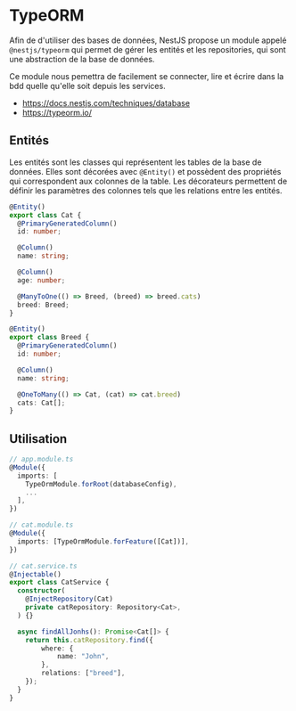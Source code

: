 # TypeORM

Afin de d'utiliser des bases de données, NestJS propose un module appelé `@nestjs/typeorm` qui permet de gérer les entités et les repositories, qui sont une abstraction de la base de données.

Ce module nous pemettra de facilement se connecter, lire et écrire dans la bdd quelle qu'elle soit depuis les services.

- https://docs.nestjs.com/techniques/database
- https://typeorm.io/

## Entités

Les entités sont les classes qui représentent les tables de la base de données. Elles sont décorées avec `@Entity()` et possèdent des propriétés qui correspondent aux colonnes de la table. Les décorateurs permettent de définir les paramètres des colonnes tels que les relations entre les entités.

```ts
@Entity()
export class Cat {
  @PrimaryGeneratedColumn()
  id: number;

  @Column()
  name: string;

  @Column()
  age: number;

  @ManyToOne(() => Breed, (breed) => breed.cats)
  breed: Breed;
}

@Entity()
export class Breed {
  @PrimaryGeneratedColumn()
  id: number;

  @Column()
  name: string;

  @OneToMany(() => Cat, (cat) => cat.breed)
  cats: Cat[];
}
```

## Utilisation

```ts
// app.module.ts
@Module({
  imports: [
    TypeOrmModule.forRoot(databaseConfig),
    ...
  ],
})

// cat.module.ts
@Module({
  imports: [TypeOrmModule.forFeature([Cat])],
})

// cat.service.ts
@Injectable()
export class CatService {
  constructor(
    @InjectRepository(Cat)
    private catRepository: Repository<Cat>,
  ) {}

  async findAllJonhs(): Promise<Cat[]> {
    return this.catRepository.find({
        where: {
            name: "John",
        },
        relations: ["breed"],
    });
  }
}
```
